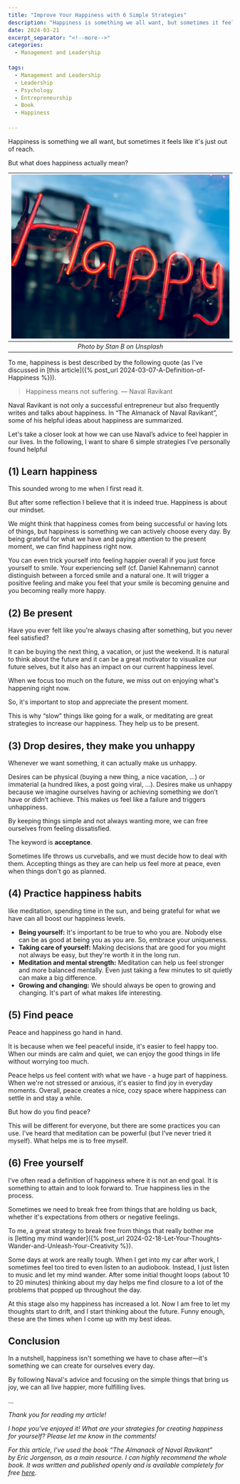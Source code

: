 ```yaml
---
title: "Improve Your Happiness with 6 Simple Strategies"
description: "Happiness is something we all want, but sometimes it feels like it's just out of reach. But what does happiness actually mean?"
date: 2024-03-21
excerpt_separator: "<!--more-->"
categories:
  - Management and Leadership

tags:
  - Management and Leadership
  - Leadership
  - Psychology
  - Entrepreneurship
  - Book
  - Happiness

---
```


Happiness is something we all want, but sometimes it feels like it's just out of reach.

But what does happiness actually mean?

| ![image](/assets/images/happy-stan-b-unsplash.jpg) |
|:--:|
| *Photo by Stan B on Unsplash* |

To me, happiness is best described by the following quote (as I've discussed in [this article]({% post_url 2024-03-07-A-Definition-of-Happiness %})).

> Happiness means not suffering. — Naval Ravikant
> 

Naval Ravikant is not only a successful entrepreneur but also frequently writes and talks about happiness. In “The Almanack of Naval Ravikant”, some of his helpful ideas about happiness are summarized.

Let's take a closer look at how we can use Naval’s advice to feel happier in our lives. In the following, I want to share 6 simple strategies I’ve personally found helpful

## (1) Learn happiness

This sounded wrong to me when I first read it.

But after some reflection I believe that it is indeed true. Happiness is about our mindset.

We might think that happiness comes from being successful or having lots of things, but happiness is something we can actively choose every day. By being grateful for what we have and paying attention to the present moment, we can find happiness right now.

You can even trick yourself into feeling happier overall if you just force yourself to smile. Your experiencing self (cf. Daniel Kahnemann) cannot distinguish between a forced smile and a natural one. It will trigger a positive feeling and make you feel that your smile is becoming genuine and you becoming really more happy.

## (2) Be present

Have you ever felt like you're always chasing after something, but you never feel satisfied?

It can be buying the next thing, a vacation, or just the weekend. It is natural to think about the future and it can be a great motivator to visualize our future selves, but it also has an impact on our current happiness level.

When we focus too much on the future, we miss out on enjoying what's happening right now.

So, it's important to stop and appreciate the present moment.

This is why “slow” things like going for a walk, or meditating are great strategies to increase our happiness. They help us to be present.

## (3) Drop desires, they make you unhappy

Whenever we want something, it can actually make us unhappy.

Desires can be physical (buying a new thing, a nice vacation, …) or immaterial (a hundred likes, a post going viral, …). Desires make us unhappy because we imagine ourselves having or achieving something we don’t have or didn’t achieve. This makes us feel like a failure and triggers unhappiness.

By keeping things simple and not always wanting more, we can free ourselves from feeling dissatisfied.

The keyword is **acceptance**.

Sometimes life throws us curveballs, and we must decide how to deal with them. Accepting things as they are can help us feel more at peace, even when things don't go as planned.

## (4) Practice happiness habits

like meditation, spending time in the sun, and being grateful for what we have can all boost our happiness levels.

- **Being yourself:** It's important to be true to who you are. Nobody else can be as good at being you as you are. So, embrace your uniqueness.
- **Taking care of yourself:** Making decisions that are good for you might not always be easy, but they're worth it in the long run.
- **Meditation and mental strength:** Meditation can help us feel stronger and more balanced mentally. Even just taking a few minutes to sit quietly can make a big difference.
- **Growing and changing:** We should always be open to growing and changing. It's part of what makes life interesting.

## (5) Find peace

Peace and happiness go hand in hand.

It is because when we feel peaceful inside, it's easier to feel happy too. When our minds are calm and quiet, we can enjoy the good things in life without worrying too much.

Peace helps us feel content with what we have - a huge part of happiness. When we're not stressed or anxious, it's easier to find joy in everyday moments. Overall, peace creates a nice, cozy space where happiness can settle in and stay a while.

But how do you find peace?

This will be different for everyone, but there are some practices you can use. I’ve heard that meditation can be powerful (but I’ve never tried it myself). What helps me is to free myself.

## (6) Free yourself

I’ve often read a definition of happiness where it is not an end goal. It is something to attain and to look forward to. True happiness lies in the process.

Sometimes we need to break free from things that are holding us back, whether it's expectations from others or negative feelings.

To me, a great strategy to break free from things that really bother me is [letting my mind wander]({% post_url 2024-02-18-Let-Your-Thoughts-Wander-and-Unleash-Your-Creativity %}).

Some days at work are really tough. When I get into my car after work, I sometimes feel too tired to even listen to an audiobook. Instead, I just listen to music and let my mind wander. After some initial thought loops (about 10 to 20 minutes) thinking about my day helps me find closure to a lot of the problems that popped up throughout the day.

At this stage also my happiness has increased a lot. Now I am free to let my thoughts start to drift, and I start thinking about the future. Funny enough, these are the times when I come up with my best ideas.

## Conclusion

In a nutshell, happiness isn't something we have to chase after—it's something we can create for ourselves every day.

By following Naval's advice and focusing on the simple things that bring us joy, we can all live happier, more fulfilling lives.

…

*Thank you for reading my article!*

*I hope you’ve enjoyed it! What are your strategies for creating happiness for yourself? Please let me know in the comments!*

*For this article, I’ve used the book “The Almanack of Naval Ravikant” by Eric Jorgenson, as a main resource. I can highly recommend the whole book. It was written and published openly and is available completely for free [here](https://www.navalmanack.com/).*


